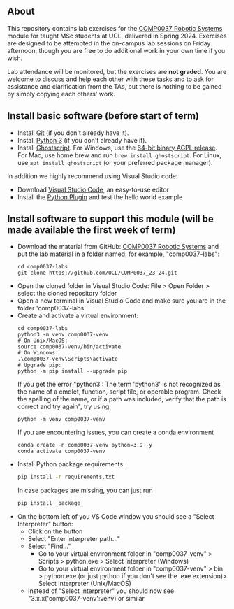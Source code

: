 ## About

This repository contains lab exercises for the [COMP0037 Robotic Systems](https://moodle.ucl.ac.uk/course/view.php?id=33669&section=0) module for taught MSc students at UCL, delivered in Spring 2024. Exercises are designed to be attempted in the on-campus lab sessions on Friday afternoon, though you are free to do additional work in your own time if you wish.

Lab attendance will be monitored, but the exercises are **not graded**. You are welcome to discuss and help each other with these tasks and to ask for assistance and clarification from the TAs, but there is nothing to be gained by simply copying each others' work.

## Install basic software (before start of term)

* Install [Git](https://git-scm.com) (if you don't already have it).
* Install [Python 3](https://www.python.org/downloads/) (if you don't already have it).
* Install [Ghostscript](https://ghostscript.com/index.html). For Windows, use the [64-bit binary AGPL release](https://ghostscript.com/releases/gsdnld.html). For Mac, use home brew and run ``brew install ghostscript``. For Linux, use ``apt install ghostscript`` (or your preferred package manager).

In addition we highly recommend using Visual Studio code:

* Download [Visual Studio Code](https://code.visualstudio.com/), an easy-to-use editor
* Install the [Python Plugin](https://code.visualstudio.com/docs/python/python-tutorial/) and test the hello world example

## Install software to support this module (will be made available the first week of term)

* Download the material from GitHub: [COMP0037 Robotic Systems](https://github.com/UCL/COMP0037_23-24) and put the lab material in a folder named, for example, "comp0037-labs":
    ```
    cd comp0037-labs
    git clone https://github.com/UCL/COMP0037_23-24.git
    ```
* Open the cloned folder in Visual Studio Code: File > Open Folder > select the cloned repository folder
* Open a new terminal in Visual Studio Code and make sure you are in the folder 'comp0037-labs'
* Create and activate a virtual environment:
    ```
    cd comp0037-labs
    python3 -m venv comp0037-venv
    # On Unix/MacOS:
    source comp0037-venv/bin/activate
    # On Windows:
    .\comp0037-venv\Scripts\activate
    # Upgrade pip:
    python -m pip install --upgrade pip
    ```
     If you get the error "python3 : The term 'python3' is not recognized as the name of a cmdlet, function, script file, or operable program. Check the spelling of the name, or if a path was included, verify that the path is correct and try again", try using:
    ```
    python -m venv comp0037-venv
    ```
    If you are encountering issues, you can create a conda environment
    ```
    conda create -n comp0037-venv python=3.9 -y
    conda activate comp0037-venv
    ```
* Install Python package requirements:
    ```sh
    pip install -r requirements.txt
    ```
    In case packages are missing, you can just run
    ```sh
    pip install _package_
    ```
* On the bottom left of you VS Code window you should see a "Select Interpreter" button:
    * Click on the button
    * Select "Enter interpreter path..."
    * Select "Find..."
        * Go to your virtual environment folder in "comp0037-venv" > Scripts > python.exe > Select Interpreter (Windows) 
        * Go to your virtual environment folder in "comp0037-venv" > bin > python.exe (or just python if you don't see the .exe extension)> Select Interpreter (Unix/MacOS) 
    * Instead of "Select Interpreter" you should now see "3.x.x('comp0037-venv':venv) or similar
